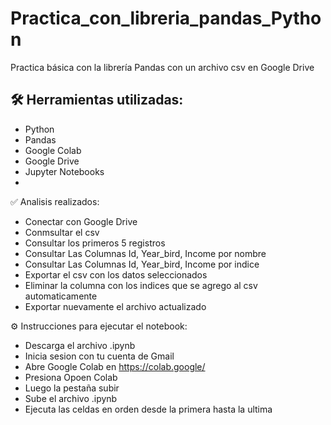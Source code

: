 # Practica_con_libreria_pandas_Python
Practica básica con la librería Pandas con un archivo csv en Google Drive

## 🛠️ Herramientas utilizadas:

- Python
- Pandas
- Google Colab
- Google Drive
- Jupyter Notebooks
- 
✅ Analisis realizados:

- Conectar con Google Drive
- Conmsultar el csv
- Consultar los primeros 5 registros
- Consultar Las Columnas Id, Year_bird, Income por nombre
- Consultar Las Columnas Id, Year_bird, Income por indice
- Exportar el csv con los datos seleccionados
- Eliminar la columna con los indices que se agrego al csv automaticamente
- Exportar nuevamente el archivo actualizado

⚙️ Instrucciones para ejecutar el notebook:

- Descarga el archivo .ipynb
- Inicia sesion con tu cuenta de Gmail
- Abre Google Colab en https://colab.google/
- Presiona Opoen Colab
- Luego la pestaña subir
- Sube el archivo .ipynb
- Ejecuta las celdas en orden desde la primera hasta la ultima
  
